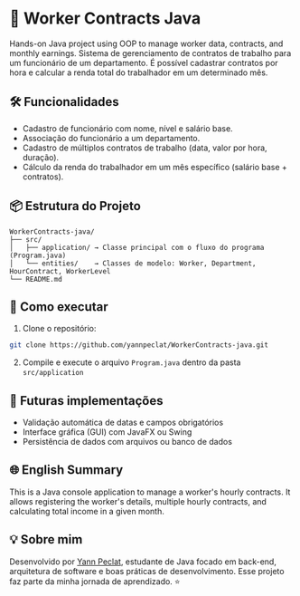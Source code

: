 # 💼 Worker Contracts Java

Hands-on Java project using OOP to manage worker data, contracts, and monthly earnings.
Sistema de gerenciamento de contratos de trabalho para um funcionário de um departamento. É possível cadastrar contratos por hora e calcular a renda total do trabalhador em um determinado mês.

## 🛠️ Funcionalidades

- Cadastro de funcionário com nome, nível e salário base.
- Associação do funcionário a um departamento.
- Cadastro de múltiplos contratos de trabalho (data, valor por hora, duração).
- Cálculo da renda do trabalhador em um mês específico (salário base + contratos).

## 📦 Estrutura do Projeto

```
WorkerContracts-java/
├── src/
│   ├── application/ → Classe principal com o fluxo do programa (Program.java)
│   └── entities/    → Classes de modelo: Worker, Department, HourContract, WorkerLevel
└── README.md
```

## 🚀 Como executar

1. Clone o repositório:

```bash
git clone https://github.com/yannpeclat/WorkerContracts-java.git
```

2. Compile e execute o arquivo `Program.java` dentro da pasta `src/application`

## 📌 Futuras implementações

- Validação automática de datas e campos obrigatórios
- Interface gráfica (GUI) com JavaFX ou Swing
- Persistência de dados com arquivos ou banco de dados

## 🌐 English Summary

This is a Java console application to manage a worker's hourly contracts. It allows registering the worker's details, multiple hourly contracts, and calculating total income in a given month.

## 💡 Sobre mim

Desenvolvido por [Yann Peclat](https://github.com/yannpeclat), estudante de Java focado em back-end, arquitetura de software e boas práticas de desenvolvimento. Esse projeto faz parte da minha jornada de aprendizado. ⭐
